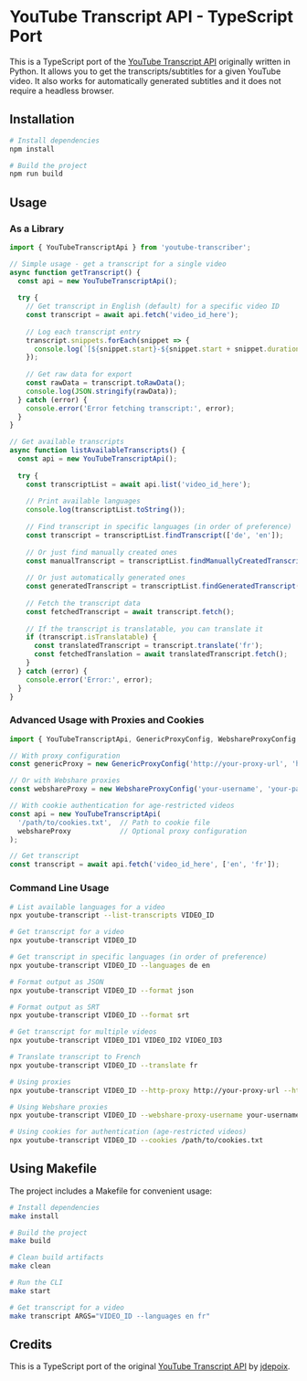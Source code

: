 # YouTube Transcript API - TypeScript Port

This is a TypeScript port of the [YouTube Transcript API](https://github.com/jdepoix/youtube-transcriber) originally written in Python. It allows you to get the transcripts/subtitles for a given YouTube video. It also works for automatically generated subtitles and it does not require a headless browser.

## Installation

```bash
# Install dependencies
npm install

# Build the project
npm run build
```

## Usage

### As a Library

```typescript
import { YouTubeTranscriptApi } from 'youtube-transcriber';

// Simple usage - get a transcript for a single video
async function getTranscript() {
  const api = new YouTubeTranscriptApi();
  
  try {
    // Get transcript in English (default) for a specific video ID
    const transcript = await api.fetch('video_id_here');
    
    // Log each transcript entry
    transcript.snippets.forEach(snippet => {
      console.log(`[${snippet.start}-${snippet.start + snippet.duration}]: ${snippet.text}`);
    });
    
    // Get raw data for export
    const rawData = transcript.toRawData();
    console.log(JSON.stringify(rawData));
  } catch (error) {
    console.error('Error fetching transcript:', error);
  }
}

// Get available transcripts
async function listAvailableTranscripts() {
  const api = new YouTubeTranscriptApi();
  
  try {
    const transcriptList = await api.list('video_id_here');
    
    // Print available languages
    console.log(transcriptList.toString());
    
    // Find transcript in specific languages (in order of preference)
    const transcript = transcriptList.findTranscript(['de', 'en']);
    
    // Or just find manually created ones
    const manualTranscript = transcriptList.findManuallyCreatedTranscript(['en']);
    
    // Or just automatically generated ones
    const generatedTranscript = transcriptList.findGeneratedTranscript(['en']);
    
    // Fetch the transcript data
    const fetchedTranscript = await transcript.fetch();
    
    // If the transcript is translatable, you can translate it
    if (transcript.isTranslatable) {
      const translatedTranscript = transcript.translate('fr');
      const fetchedTranslation = await translatedTranscript.fetch();
    }
  } catch (error) {
    console.error('Error:', error);
  }
}
```

### Advanced Usage with Proxies and Cookies

```typescript
import { YouTubeTranscriptApi, GenericProxyConfig, WebshareProxyConfig } from 'youtube-transcriber';

// With proxy configuration
const genericProxy = new GenericProxyConfig('http://your-proxy-url', 'https://your-proxy-url');

// Or with Webshare proxies
const webshareProxy = new WebshareProxyConfig('your-username', 'your-password');

// With cookie authentication for age-restricted videos
const api = new YouTubeTranscriptApi(
  '/path/to/cookies.txt',  // Path to cookie file
  webshareProxy            // Optional proxy configuration
);

// Get transcript
const transcript = await api.fetch('video_id_here', ['en', 'fr']);
```

### Command Line Usage

```bash
# List available languages for a video
npx youtube-transcript --list-transcripts VIDEO_ID

# Get transcript for a video
npx youtube-transcript VIDEO_ID

# Get transcript in specific languages (in order of preference)
npx youtube-transcript VIDEO_ID --languages de en

# Format output as JSON
npx youtube-transcript VIDEO_ID --format json

# Format output as SRT
npx youtube-transcript VIDEO_ID --format srt

# Get transcript for multiple videos
npx youtube-transcript VIDEO_ID1 VIDEO_ID2 VIDEO_ID3

# Translate transcript to French
npx youtube-transcript VIDEO_ID --translate fr

# Using proxies
npx youtube-transcript VIDEO_ID --http-proxy http://your-proxy-url --https-proxy https://your-proxy-url

# Using Webshare proxies
npx youtube-transcript VIDEO_ID --webshare-proxy-username your-username --webshare-proxy-password your-password

# Using cookies for authentication (age-restricted videos)
npx youtube-transcript VIDEO_ID --cookies /path/to/cookies.txt
```

## Using Makefile

The project includes a Makefile for convenient usage:

```bash
# Install dependencies
make install

# Build the project
make build

# Clean build artifacts
make clean

# Run the CLI
make start

# Get transcript for a video
make transcript ARGS="VIDEO_ID --languages en fr"
```

## Credits

This is a TypeScript port of the original [YouTube Transcript API](https://github.com/jdepoix/youtube-transcriber) by [jdepoix](https://github.com/jdepoix).
